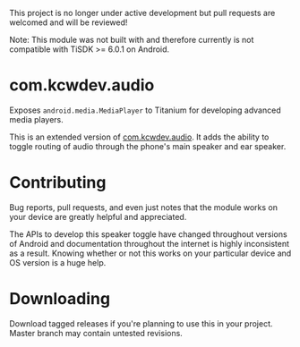 This project is no longer under active development but pull requests are welcomed and will be reviewed!

Note: This module was not built with and therefore currently is not compatible with TiSDK >= 6.0.1 on Android.

com.kcwdev.audio
===========================================

Exposes `android.media.MediaPlayer` to Titanium for developing advanced media players.

This is an extended version of [com.kcwdev.audio](https://github.com/kcwdevllc/android-audioplayer). It adds the ability to toggle routing of audio through the phone's main speaker and ear speaker.

Contributing 
============
Bug reports, pull requests, and even just notes that the module works on your device are greatly helpful and appreciated.

The APIs to develop this speaker toggle have changed throughout versions of Android and documentation throughout the internet is highly inconsistent as a result. Knowing whether or not this works on your particular device and OS version is a huge help.

Downloading
============
Download tagged releases if you're planning to use this in your project. Master branch may contain untested revisions.
